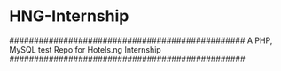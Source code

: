 # HNG-Internship


################################################
A PHP, MySQL test Repo for Hotels.ng Internship 
################################################
